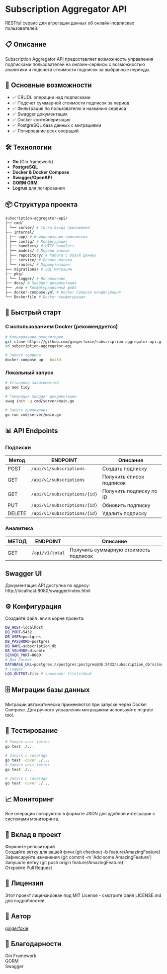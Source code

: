 # Subscription Aggregator API

RESTful сервис для агрегации данных об онлайн-подписках пользователей.

## 📋 Описание

Subscription Aggregator API предоставляет возможность управления подписками пользователей на онлайн-сервисы с возможностью аналитики и подсчета стоимости подписок за выбранные периоды.

## 🚀 Основные возможности

- ✅ CRUDL операции над подписками
- ✅ Подсчет суммарной стоимости подписок за период
- ✅ Фильтрация по пользователю и названию сервиса
- ✅ Swagger документация
- ✅ Docker контейнеризация
- ✅ PostgreSQL база данных с миграциями
- ✅ Логирование всех операций

## 🛠 Технологии

- **Go** (Gin framework)
- **PostgreSQL**
- **Docker & Docker Compose**
- **Swagger/OpenAPI**
- **GORM ORM**
- **Logrus** для логирования

## 📦 Структура проекта

```bash
subscription-aggregator-api/
├── cmd/
│ └── server/ # Точка входа приложения
├── internal/
│ ├── app/ # Инициализация приложения
│ ├── config/ # Конфигурация
│ ├── handlers/ # HTTP handlers
│ ├── models/ # Модели данных
│ ├── repository/ # Работа с базой данных
│ ├── service/ # Бизнес-логика
│ └── routes/ # Маршрутизация
├── migrations/ # SQL миграции
├── pkg/
│ └── logger/ # Логирование
├── docs/ # Swagger документация
├── .env # Конфигурационный файл
├── docker-compose.yml # Docker Compose конфигурация
└── Dockerfile # Docker конфигурация
```

## 🚀 Быстрый старт

### С использованием Docker (рекомендуется)

```bash
# Клонирование репозитория
git clone https://github.com/gingerfoxie/subscription-aggregator-api.git
cd subscription-aggregator-api

# Запуск сервиса
docker-compose up --build
```

### Локальный запуск

```bash
# Установка зависимостей
go mod tidy

# Генерация Swagger документации
swag init -g cmd/server/main.go

# Запуск приложения
go run cmd/server/main.go
```

## 📊 API Endpoints

### Подписки

|  Метод |      ENDPOINT    |          Описание            |
|--------|------------------|------------------------------|
| POST |`/api/v1/subscriptions`|Создать подписку|
| GET |`/api/v1/subscriptions`|Получить список подписок|
| GET |`/api/v1/subscriptions/{id}`|Получить подписку по ID|
| PUT |`/api/v1/subscriptions/{id}`|Обновить подписку|
| DELETE |`/api/v1/subscriptions/{id}`|Удалить подписку|


### Аналитика

|МЕТОД|ENDPOINT|Описание|
|--------|------------------|------------------------------|
|GET|`/api/v1/total`|Получить суммарную стоимость подписок|

## Swagger UI

Документация API доступна по адресу: http://localhost:8080/swagger/index.html

## ⚙️ Конфигурация

Создайте файл .env в корне проекта:

```bash
DB_HOST=localhost
DB_PORT=5432
DB_USER=postgres
DB_PASSWORD=postgres
DB_NAME=subscription_db
DB_SSLMODE=disable
SERVER_PORT=8080
# Для Docker
DATABASE_URL=postgres://postgres:postgres@db:5432/subscription_db?sslmode=disable
# Logger
LOG_OUTPUT=file # значения: file|stdout
```

## 🗄 Миграции базы данных

Миграции автоматически применяются при запуске через Docker Compose. Для ручного управления миграциями используйте migrate tool.

## 🧪 Тестирование

```bash
# Запуск unit тестов
go test ./...

# Запуск с coverage
go test -cover ./...
# Запуск unit тестов
go test ./...

# Запуск с coverage
go test -cover ./...
```

## 📈 Мониторинг

Все операции логируются в формате JSON для удобной интеграции с системами мониторинга.

## 🤝 Вклад в проект

Форкните репозиторий  
Создайте ветку для вашей фичи (git checkout -b feature/AmazingFeature)  
Зафиксируйте изменения (git commit -m 'Add some AmazingFeature')  
Запушьте ветку (git push origin feature/AmazingFeature)  
Откройте Pull Request  

## 📄 Лицензия

Этот проект лицензирован под MIT License - смотрите файл LICENSE.md для подробностей.

## 👤 Автор

[gingerfoxie](https://github.com/gingerfoxie)

## 🙏 Благодарности

Gin Framework  
GORM  
Swagger  
